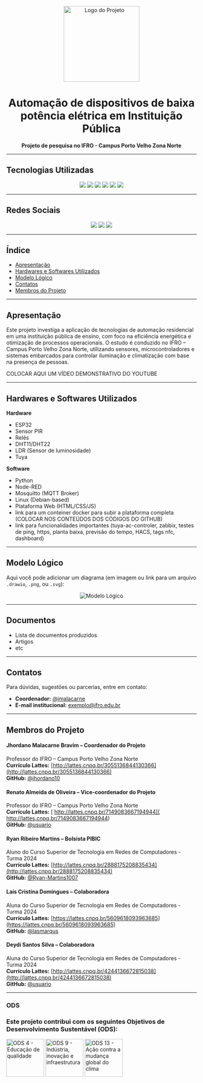 <p align="center">
  <img src="link_para_logo_do_projeto.png" alt="Logo do Projeto" height="200">
</p>

<h1 align="center">Automação de dispositivos de baixa potência elétrica em Instituição Pública</h1>

<p align="center">
  <strong>Projeto de pesquisa no IFRO - Campus Porto Velho Zona Norte</strong>
</p>

---

## Tecnologias Utilizadas

<p align="center">
  <img src="https://img.shields.io/badge/Linux-FCC624?style=for-the-badge&logo=linux&logoColor=black" />
  <img src="https://img.shields.io/badge/Home_Assistant-18BCF2?style=for-the-badge&logo=homeassistant&logoColor=white" />
  <img src="https://img.shields.io/badge/Tuya-ff4800?style=for-the-badge&logo=tuya&logoColor=white" />
  <img src="https://img.shields.io/badge/Wi--Fi-black?style=for-the-badge&logo=wi-fi&logoColor=white" />
  <img src="https://img.shields.io/badge/NFC-002E5F?style=for-the-badge&logo=NFC&logoColor=white" />
  <img src="https://img.shields.io/badge/Python-3776AB?style=for-the-badge&logo=python&logoColor=white" />
</p>

---

## Redes Sociais

<p align="center">
  <a href="https://github.com/seuusuario"><img src="https://img.shields.io/badge/GitHub-100000?style=for-the-badge&logo=github&logoColor=white" /></a>
  <a href="https://www.instagram.com/seuprojeto"><img src="https://img.shields.io/badge/Instagram-E4405F?style=for-the-badge&logo=instagram&logoColor=white" /></a>
  <a href="https://www.linkedin.com/in/seuprojeto"><img src="https://img.shields.io/badge/LinkedIn-0A66C2?style=for-the-badge&logo=linkedin&logoColor=white" /></a>
</p>

---

## Índice

- [Apresentação](#apresentação)
- [Hardwares e Softwares Utilizados](#hardwares-e-softwares-utilizados)
- [Modelo Lógico](#modelo-lógico)
- [Contatos](#contatos)
- [Membros do Projeto](#membros-do-projeto)

---

## Apresentação

Este projeto investiga a aplicação de tecnologias de automação residencial em uma instituição pública de ensino, com foco na eficiência energética e otimização de processos operacionais. O estudo é conduzido no IFRO – Campus Porto Velho Zona Norte, utilizando sensores, microcontroladores e sistemas embarcados para controlar iluminação e climatização com base na presença de pessoas.

COLOCAR AQUI UM VÍDEO DEMONSTRATIVO DO YOUTUBE

---

## Hardwares e Softwares Utilizados

**Hardware**
- ESP32
- Sensor PIR
- Relés
- DHT11/DHT22
- LDR (Sensor de luminosidade)
- Tuya

**Software**
- Python
- Node-RED
- Mosquitto (MQTT Broker)
- Linux (Debian-based)
- Plataforma Web (HTML/CSS/JS)
- link para um conteiner docker para subir a plataforma completa (COLOCAR NOS CONTEÚDOS DOS CÓDIGOS DO GITHUB)
- link para funcionalidades importantes (tuya-ac-controler, zabbix, testes de ping, https, planta baixa, previsão do tempo, HACS, tags nfc, dashboard)

---

## Modelo Lógico

Aqui você pode adicionar um diagrama (em imagem ou link para um arquivo `.drawio`, `.png`, ou `.svg`):

<p align="center">
  <img src="link_para_modelo_logico.png" alt="Modelo Lógico">
</p>

---
## Documentos
- Lista de documentos produzidos
- Artigos
- etc

---

## Contatos

Para dúvidas, sugestões ou parcerias, entre em contato:

- **Coordenador:** [@jmalacarne](https://github.com/jmalacarne)
- **E-mail institucional:** exemplo@ifro.edu.br

---

## Membros do Projeto

#### Jhordano Malacarne Bravim – Coordenador do Projeto  
Professor do IFRO – Campus Porto Velho Zona Norte  
**Currículo Lattes:** [http://lattes.cnpq.br/3055136844130366](http://lattes.cnpq.br/3055136844130366)  
**GitHub:** [@jhordano10](https://github.com/jhordano10)


#### Renato Almeida de Oliveira – Vice-coordenador do Projeto  
Professor do IFRO – Campus Porto Velho Zona Norte  
**Currículo Lattes:** [ http://lattes.cnpq.br/7149083667194944]( http://lattes.cnpq.br/7149083667194944)  
**GitHub:** [@usuario](https://github.com/usuario)

#### Ryan Ribeiro Martins – Bolsista PIBIC  
Aluno do Curso Superior de Tecnologia em Redes de Computadores - Turma 2024  
**Currículo Lattes:** [http://lattes.cnpq.br/2888175208835434](http://lattes.cnpq.br/2888175208835434)  
**GitHub:** [@Ryan-Martins1007](https://github.com/Ryan-Martins1007)

#### Laís Cristina Domingues – Colaboradora  
Aluna do Curso Superior de Tecnologia em Redes de Computadores - Turma 2024  
**Currículo Lattes:** [https://lattes.cnpq.br/5609618093963685](https://lattes.cnpq.br/5609618093963685)  
**GitHub:** [@lasmarqus](https://github.com/lasmarqus)

#### Deydi Santos Silva – Colaboradora  
Aluna do Curso Superior de Tecnologia em Redes de Computadores - Turma 2024  
**Currículo Lattes:** [http://lattes.cnpq.br/4244136672815038](http://lattes.cnpq.br/4244136672815038)  
**GitHub:** [@usuario](https://github.com/usuario)

---

### ODS
<h3>Este projeto contribui com os seguintes Objetivos de Desenvolvimento Sustentável (ODS):</h3>

<p>
  <img src="https://redirect.gtec.net.br/images/ods/goal-4/GOAL_4_PRIMARY_ICON/GOAL_4_SVG/TheGlobalGoals_Icons_Color_Goal_4.svg" alt="ODS 4 - Educação de qualidade" width="100" />
  <img src="https://sdgs.un.org/sites/default/files/2023-09/E_SDG_Icons-09.jpg" alt="ODS 9 - Indústria, inovação e infraestrutura" width="100" />
  <img src="https://sdgs.un.org/sites/default/files/2023-09/E_SDG_Icons-13.jpg" alt="ODS 13 - Ação contra a mudança global do clima" width="100" />
</p>